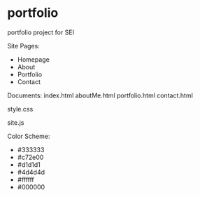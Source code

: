 # portfolio
portfolio project for SEI

Site Pages:
- Homepage
- About
- Portfolio
- Contact

Documents:
index.html
aboutMe.html
portfolio.html
contact.html

style.css

site.js

Color Scheme:
- #333333
- #c72e00
- #d1d1d1
- #4d4d4d
- #ffffff
- #000000